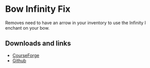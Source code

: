# Bow Infinity Fix
Removes need to have an arrow in your inventory to use the Infinity I enchant on your bow.

## Downloads and links
- [CourseForge](https://www.curseforge.com/minecraft/mc-mods/bow-infinity-fix)
- [Github](https://github.com/Parker8283/BowInfinityFix)